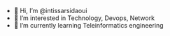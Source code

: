 - 👋 Hi, I’m @intissarsidaoui
- 👀 I’m interested in Technology, Devops, Network
- 🌱 I’m currently learning Teleinformatics engineering


<!---
intissarsidaoui/intissarsidaoui is a ✨ special ✨ repository because its `README.md` (this file) appears on your GitHub profile.
You can click the Preview link to take a look at your changes.
--->
